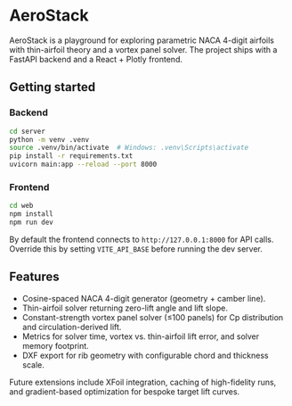 # AeroStack

AeroStack is a playground for exploring parametric NACA 4-digit airfoils with thin-airfoil theory and a vortex panel solver. The project ships with a FastAPI backend and a React + Plotly frontend.

## Getting started

### Backend

```bash
cd server
python -m venv .venv
source .venv/bin/activate  # Windows: .venv\Scripts\activate
pip install -r requirements.txt
uvicorn main:app --reload --port 8000
```

### Frontend

```bash
cd web
npm install
npm run dev
```

By default the frontend connects to `http://127.0.0.1:8000` for API calls. Override this by setting `VITE_API_BASE` before running the dev server.

## Features

- Cosine-spaced NACA 4-digit generator (geometry + camber line).
- Thin-airfoil solver returning zero-lift angle and lift slope.
- Constant-strength vortex panel solver (≤100 panels) for Cp distribution and circulation-derived lift.
- Metrics for solver time, vortex vs. thin-airfoil lift error, and solver memory footprint.
- DXF export for rib geometry with configurable chord and thickness scale.

Future extensions include XFoil integration, caching of high-fidelity runs, and gradient-based optimization for bespoke target lift curves.
